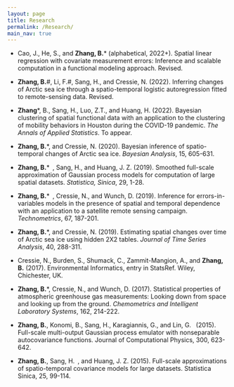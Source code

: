 ```yaml
---
layout: page
title: Research
permalink: /Research/
main_nav: true
---
```


- Cao, J., He, S., and **Zhang, B.*** (alphabetical, 2022+). Spatial linear regression with covariate measurement errors: Inference and scalable computation in a functional modeling approach. Revised.


- **Zhang, B.**\#, Li, F.\#, Sang, H., and Cressie, N. (2022). Inferring changes of Arctic sea ice through a spatio-temporal logistic autoregression fitted to remote-sensing data. Revised.


- **Zhang***, B., Sang, H., Luo, Z.T., and Huang, H. (2022). Bayesian clustering of spatial functional data with an application to the clustering of mobility behaviors in Houston during the COVID-19 pandemic. *The Annals of Applied Statistics*. To appear.


- **Zhang, B.***, and Cressie, N. (2020). Bayesian inference of spatio-temporal changes of Arctic sea ice. *Bayesian Analysis*, 15, 605-631.


- **Zhang, B.*** , Sang, H., and Huang, J. Z. (2019). Smoothed full-scale approximation of Gaussian process models for computation of large spatial datasets. *Statistica, Sinica*, 29, 1-28.


- **Zhang, B.*** , Cressie, N., and Wunch, D. (2019). Inference for errors-in-variables models in the presence of spatial and temporal dependence with an application to a satellite remote sensing campaign. *Technometrics*, 67, 187-201.


- **Zhang, B.***, and Cressie, N. (2019). Estimating spatial changes over time of Arctic sea ice using hidden 2X2 tables. *Journal of Time Series Analysis*, 40, 288-311.


- Cressie, N., Burden, S., Shumack, C., Zammit-Mangion, A., and **Zhang, B.** (2017). Environmental Informatics, entry in StatsRef. Wiley, Chichester, UK.


- **Zhang, B.***, Cressie, N., and Wunch, D. (2017). Statistical properties of atmospheric greenhouse gas measurements: Looking down from space and looking up from the ground. *Chemometrics and Intelligent Laboratory Systems*, 162, 214-222.


- **Zhang, B.**, Konomi, B., Sang, H., Karagiannis, G., and Lin, G.  (2015). Full-scale multi-output Gaussian process emulator with nonseparable autocovariance functions. Journal of Computational Physics, 300, 623-642.


- **Zhang, B.**, Sang, H. , and Huang, J. Z. (2015). Full-scale approximations of spatio-temporal covariance models for large datasets. Statistica Sinica, 25, 99-114.



